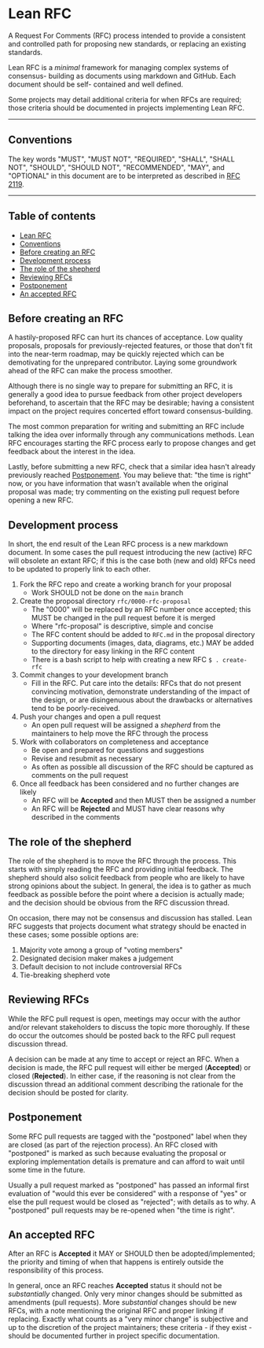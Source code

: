 # Lean RFC

A Request For Comments (RFC) process intended to provide a consistent and
controlled path for proposing new standards, or replacing an existing standards.

Lean RFC is a *minimal* framework for managing complex systems of consensus-
building as documents using markdown and GitHub. Each document should be self-
contained and well defined.

Some projects may detail additional criteria for when RFCs are required; those
criteria should be documented in projects implementing Lean RFC.

---

## Conventions
[Conventions]: #conventions

The key words "MUST", "MUST NOT", "REQUIRED", "SHALL", "SHALL NOT", "SHOULD",
"SHOULD NOT", "RECOMMENDED", "MAY", and "OPTIONAL" in this document are to be
interpreted as described in [RFC 2119](http://tools.ietf.org/html/rfc2119).

---

## Table of contents

  * [Lean RFC]
  * [Conventions]
  * [Before creating an RFC]
  * [Development process]
  * [The role of the shepherd]
  * [Reviewing RFCs]
  * [Postponement]
  * [An accepted RFC]


## Before creating an RFC
[Before creating an RFC]: #before-creating-an-rfc

A hastily-proposed RFC can hurt its chances of acceptance. Low quality
proposals, proposals for previously-rejected features, or those that don't fit
into the near-term roadmap, may be quickly rejected which can be demotivating
for the unprepared contributor. Laying some groundwork ahead of the RFC can
make the process smoother.

Although there is no single way to prepare for submitting an RFC, it is
generally a good idea to pursue feedback from other project developers
beforehand, to ascertain that the RFC may be desirable; having a consistent
impact on the project requires concerted effort toward consensus-building.

The most common preparation for writing and submitting an RFC include talking
the idea over informally through any communications methods. Lean RFC encourages
starting the RFC process early to propose changes and get feedback about the
interest in the idea.

Lastly, before submitting a new RFC, check that a similar idea hasn't already
previously reached [Postponement]. You may believe that: "the time is right"
now, or you have information that wasn't available when the original proposal
was made; try commenting on the existing pull request before opening a new RFC.


## Development process
[Development process]: #submission-process

In short, the end result of the Lean RFC process is a new markdown document.
In some cases the pull request introducing the new (active) RFC will obsolete an
extant RFC; if this is the case both (new and old) RFCs need to be updated to
properly link to each other.

  1. Fork the RFC repo and create a working branch for your proposal
      - Work SHOULD not be done on the `main` branch
  2. Create the proposal directory `rfc/0000-rfc-proposal`
      - The "0000" will be replaced by an RFC number once accepted; this MUST be
        changed in the pull request before it is merged
      - Where "rfc-proposal" is descriptive, simple and concise
      - The RFC content should be added to `RFC.md` in the proposal directory
      - Supporting documents (images, data, diagrams, etc.) MAY be added to the
        directory for easy linking in the RFC content
      - There is a bash script to help with creating a new RFC `$ . create-rfc`
  3. Commit changes to your development branch
      - Fill in the RFC. Put care into the details: RFCs that do not present
        convincing motivation, demonstrate understanding of the impact of the
        design, or are disingenuous about the drawbacks or alternatives tend to
        be poorly-received.
  4. Push your changes and open a pull request
      - An open pull request will be assigned a *shepherd* from the maintainers
        to help move the RFC through the process
  5. Work with collaborators on completeness and acceptance
      - Be open and prepared for questions and suggestions
      - Revise and resubmit as necessary
      - As often as possible all discussion of the RFC should be captured as
        comments on the pull request
  6. Once all feedback has been considered and no further changes are likely
      - An RFC will be **Accepted** and then MUST then be assigned a number
      - An RFC will be **Rejected** and MUST have clear reasons why described
        in the comments


## The role of the shepherd
[The role of the shepherd]: #the-role-of-the-shepherd

The role of the shepherd is to move the RFC through the process. This starts
with simply reading the RFC and providing initial feedback. The shepherd should
also solicit feedback from people who are likely to have strong opinions about
the subject. In general, the idea is to gather as much feedback as possible
before the point where a decision is actually made; and the decision should be
obvious from the RFC discussion thread.

On occasion, there may not be consensus and discussion has stalled. Lean RFC
suggests that projects document what strategy should be enacted in these cases;
some possible options are:

  1. Majority vote among a group of "voting members"
  2. Designated decision maker makes a judgement
  3. Default decision to not include controversial RFCs
  4. Tie-breaking shepherd vote


## Reviewing RFCs
[Reviewing RFCs]: #reviewing-rfcs

While the RFC pull request is open, meetings may occur with the author and/or
relevant stakeholders to discuss the topic more thoroughly. If these do occur
the outcomes should be posted back to the RFC pull request discussion thread.

A decision can be made at any time to accept or reject an RFC. When a decision
is made, the RFC pull request will either be merged (**Accepted**) or closed
(**Rejected**). In either case, if the reasoning is not clear from the
discussion thread an additional comment describing the rationale for the
decision should be posted for clarity.


## Postponement
[Postponement]: #rfc-postponement

Some RFC pull requests are tagged with the "postponed" label when they are
closed (as part of the rejection process). An RFC closed with "postponed" is
marked as such because evaluating the proposal or exploring implementation
details is premature and can afford to wait until some time in the future.

Usually a pull request marked as "postponed" has passed an informal first
evaluation of "would this ever be considered" with a response of "yes" or else
the pull request would be closed as "rejected"; with details as to why. A
"postponed" pull requests may be re-opened when "the time is right".


## An accepted RFC
[An accepted RFC]: #an-accepted-rfc

After an RFC is **Accepted** it MAY or SHOULD then be adopted/implemented; the
priority and timing of when that happens is entirely outside the responsibility
of this process.

In general, once an RFC reaches **Accepted** status it should not be
*substantially* changed. Only very minor changes should be submitted as
amendments (pull requests). More *substantial* changes should be new RFCs, with
a note mentioning the original RFC and proper linking if replacing. Exactly what
counts as a "very minor change" is subjective and up to the discretion of the
project maintainers; these criteria - if they exist - should be documented
further in project specific documentation.


[Lean RFC]: https://github.com/kalisjoshua/lean-rfc

